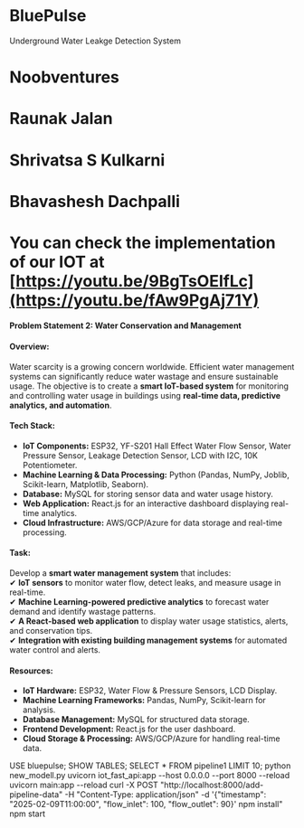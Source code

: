 # BluePulse
Underground Water Leakge Detection System
# Noobventures
# Raunak Jalan
# Shrivatsa S Kulkarni
# Bhavashesh Dachpalli

# You can check the implementation of our IOT at [https://youtu.be/9BgTsOEIfLc](https://youtu.be/fAw9PgAj71Y)

#### **Problem Statement 2: Water Conservation and Management**  
#### **Overview:**  
Water scarcity is a growing concern worldwide. Efficient water management systems can significantly reduce water wastage and ensure sustainable usage. The objective is to create a **smart IoT-based system** for monitoring and controlling water usage in buildings using **real-time data, predictive analytics, and automation**.  

#### **Tech Stack:**  
- **IoT Components:** ESP32, YF-S201 Hall Effect Water Flow Sensor, Water Pressure Sensor, Leakage Detection Sensor, LCD with I2C, 10K Potentiometer.  
- **Machine Learning & Data Processing:** Python (Pandas, NumPy, Joblib, Scikit-learn, Matplotlib, Seaborn).  
- **Database:** MySQL for storing sensor data and water usage history.  
- **Web Application:** React.js for an interactive dashboard displaying real-time analytics.  
- **Cloud Infrastructure:** AWS/GCP/Azure for data storage and real-time processing.  

#### **Task:**  
Develop a **smart water management system** that includes:  
✔ **IoT sensors** to monitor water flow, detect leaks, and measure usage in real-time.  
✔ **Machine Learning-powered predictive analytics** to forecast water demand and identify wastage patterns.  
✔ **A React-based web application** to display water usage statistics, alerts, and conservation tips.  
✔ **Integration with existing building management systems** for automated water control and alerts.  

#### **Resources:**  
- **IoT Hardware:** ESP32, Water Flow & Pressure Sensors, LCD Display.  
- **Machine Learning Frameworks:** Pandas, NumPy, Scikit-learn for analysis.  
- **Database Management:** MySQL for structured data storage.  
- **Frontend Development:** React.js for the user dashboard.  
- **Cloud Storage & Processing:** AWS/GCP/Azure for handling real-time data.  

USE bluepulse;
SHOW TABLES;
SELECT * FROM pipeline1 LIMIT 10;
python new_modell.py
uvicorn iot_fast_api:app --host 0.0.0.0 --port 8000 --reload
uvicorn main:app --reload
curl -X POST "http://localhost:8000/add-pipeline-data" -H "Content-Type: application/json" -d '{"timestamp": "2025-02-09T11:00:00", "flow_inlet": 100, "flow_outlet": 90}'
npm install"
npm start
